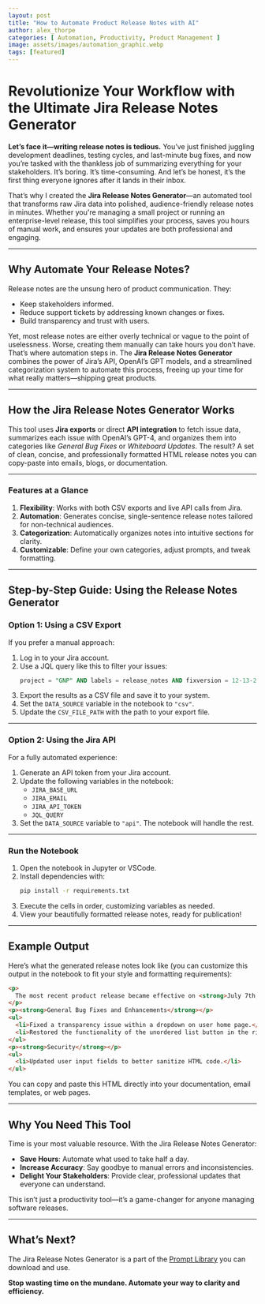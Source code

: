 ```yaml
---
layout: post
title: "How to Automate Product Release Notes with AI"
author: alex_thorpe
categories: [ Automation, Productivity, Product Management ]
image: assets/images/automation_graphic.webp
tags: [featured]
---
```


# Revolutionize Your Workflow with the Ultimate Jira Release Notes Generator

**Let’s face it—writing release notes is tedious.** You’ve just finished juggling development deadlines, testing cycles, and last-minute bug fixes, and now you’re tasked with the thankless job of summarizing everything for your stakeholders. It’s boring. It’s time-consuming. And let’s be honest, it’s the first thing everyone ignores after it lands in their inbox.

That’s why I created the **Jira Release Notes Generator**—an automated tool that transforms raw Jira data into polished, audience-friendly release notes in minutes. Whether you're managing a small project or running an enterprise-level release, this tool simplifies your process, saves you hours of manual work, and ensures your updates are both professional and engaging.

---

## **Why Automate Your Release Notes?**

Release notes are the unsung hero of product communication. They:
- Keep stakeholders informed.
- Reduce support tickets by addressing known changes or fixes.
- Build transparency and trust with users.

Yet, most release notes are either overly technical or vague to the point of uselessness. Worse, creating them manually can take hours you don’t have. That’s where automation steps in. The **Jira Release Notes Generator** combines the power of Jira’s API, OpenAI’s GPT models, and a streamlined categorization system to automate this process, freeing up your time for what really matters—shipping great products.

---

## **How the Jira Release Notes Generator Works**

This tool uses **Jira exports** or direct **API integration** to fetch issue data, summarizes each issue with OpenAI’s GPT-4, and organizes them into categories like *General Bug Fixes* or *Whiteboard Updates*. The result? A set of clean, concise, and professionally formatted HTML release notes you can copy-paste into emails, blogs, or documentation.

---

### **Features at a Glance**

1. **Flexibility**: Works with both CSV exports and live API calls from Jira.
2. **Automation**: Generates concise, single-sentence release notes tailored for non-technical audiences.
3. **Categorization**: Automatically organizes notes into intuitive sections for clarity.
4. **Customizable**: Define your own categories, adjust prompts, and tweak formatting.

---

## **Step-by-Step Guide: Using the Release Notes Generator**

### **Option 1: Using a CSV Export**

If you prefer a manual approach:
1. Log in to your Jira account.
2. Use a JQL query like this to filter your issues:
   ```sql
   project = "GNP" AND labels = release_notes AND fixversion = 12-13-2024 ORDER BY key DESC, created DESC
   ```
3. Export the results as a CSV file and save it to your system.
4. Set the `DATA_SOURCE` variable in the notebook to `"csv"`.
5. Update the `CSV_FILE_PATH` with the path to your export file.

---

### **Option 2: Using the Jira API**

For a fully automated experience:
1. Generate an API token from your Jira account.
2. Update the following variables in the notebook:
   - `JIRA_BASE_URL`
   - `JIRA_EMAIL`
   - `JIRA_API_TOKEN`
   - `JQL_QUERY`
3. Set the `DATA_SOURCE` variable to `"api"`. The notebook will handle the rest.

---

### **Run the Notebook**
1. Open the notebook in Jupyter or VSCode.
2. Install dependencies with:
   ```bash
   pip install -r requirements.txt
   ```
3. Execute the cells in order, customizing variables as needed.
4. View your beautifully formatted release notes, ready for publication!

---

## **Example Output**

Here’s what the generated release notes look like (you can customize this output in the notebook to fit your style and formatting requirements):

```html
<p>
  The most recent product release became effective on <strong>July 7th, 2025</strong>.
</p>
<p><strong>General Bug Fixes and Enhancements</strong></p>
<ul>
  <li>Fixed a transparency issue within a dropdown on user home page.</li>
  <li>Restored the functionality of the unordered list button in the rich text editor.</li>
</ul>
<p><strong>Security</strong></p>
<ul>
  <li>Updated user input fields to better sanitize HTML code.</li>
</ul>
```

You can copy and paste this HTML directly into your documentation, email templates, or web pages.

---

## **Why You Need This Tool**

Time is your most valuable resource. With the Jira Release Notes Generator:
- **Save Hours**: Automate what used to take half a day.
- **Increase Accuracy**: Say goodbye to manual errors and inconsistencies.
- **Delight Your Stakeholders**: Provide clear, professional updates that everyone can understand.

This isn’t just a productivity tool—it’s a game-changer for anyone managing software releases.

---

## **What’s Next?**

The Jira Release Notes Generator is a part of the [Prompt Library](https://github.com/osuthorpe/prompt-library) you can download and use.

**Stop wasting time on the mundane. Automate your way to clarity and efficiency.**

